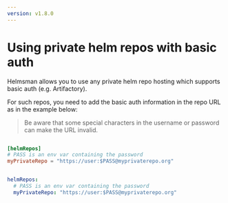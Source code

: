 ```yaml
---
version: v1.8.0
---
```


# Using private helm repos with basic auth

Helmsman allows you to use any private helm repo hosting which supports basic auth (e.g. Artifactory). 

For such repos, you need to add the basic auth information in the repo URL as in the example below:

> Be aware that some special characters in the username or password can make the URL invalid. 

```toml

[helmRepos]
# PASS is an env var containing the password
myPrivateRepo = "https://user:$PASS@myprivaterepo.org"

```

```yaml

helmRepos:
  # PASS is an env var containing the password
  myPrivateRepo: "https://user:$PASS@myprivaterepo.org"

```